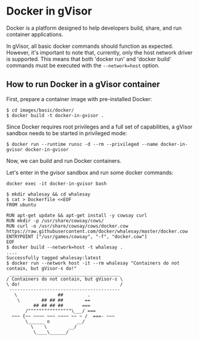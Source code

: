 # Docker in gVisor

Docker is a platform designed to help developers build, share, and run container
applications.

In gVisor, all basic docker commands should function as expected. However, it's
important to note that, currently, only the host network driver is supported.
This means that both 'docker run' and 'docker build' commands must be executed
with the `--network=host` option.

## How to run Docker in a gVisor container

First, prepare a container image with pre-installed Docker:

```shell
$ cd images/basic/docker/
$ docker build -t docker-in-gvisor .
```

Since Docker requires root privileges and a full set of capabilities, a gVisor
sandbox needs to be started in privileged mode:

```shell
$ docker run --runtime runsc -d --rm --privileged --name docker-in-gvisor docker-in-gvisor
```

Now, we can build and run Docker containers.

Let's enter in the gvisor sandbox and run some docker commands:

```shell
docker exec -it docker-in-gvisor bash
```

```shell
$ mkdir whalesay && cd whalesay
$ cat > Dockerfile <<EOF
FROM ubuntu

RUN apt-get update && apt-get install -y cowsay curl
RUN mkdir -p /usr/share/cowsay/cows/
RUN curl -o /usr/share/cowsay/cows/docker.cow https://raw.githubusercontent.com/docker/whalesay/master/docker.cow
ENTRYPOINT ["/usr/games/cowsay", "-f", "docker.cow"]
EOF
$ docker build --network=host -t whalesay .
....
Successfully tagged whalesay:latest
$ docker run --network host -it --rm whalesay "Containers do not contain, but gVisor-s do!"
 _________________________________________
/ Containers do not contain, but gVisor-s \
\ do!                                     /
 -----------------------------------------
   \               ##         .
    \        ## ## ##        ==
          ## ## ## ##       ===
       /""""""""""""""""\___/ ===
  ~~~ {~~ ~~~~ ~~~ ~~~~ ~~ ~ /  ===- ~~~
       \______ o          __/
         \    \        __/
          \____\______/

```
